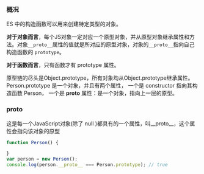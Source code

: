 ### 概况
ES 中的构造函数可以用来创建特定类型的对象。

<strong>对于对象而言</strong>，每个JS对象一定对应一个原型对象，并从原型对象继承属性和方法。对象`__proto__`属性的值就是所对应的原型对象，对象的`__proto__`指向自己构造函数的 `prototype`。

<strong>对于函数而言</strong>，只有函数才有 prototype 属性。

原型链的尽头是Object.prototype，所有对象均从Object.prototype继承属性。Person.prototype 是一个对象，并且有两个属性， 一个是 constructor 指向其构造函数 Person， 一个是 __proto__ 属性：是一个对象，指向上一层的原型。

### __proto__

这是每一个JavaScript对象(除了 null )都具有的一个属性，叫__proto__，这个属性会指向该对象的原型

```javascript
function Person() {

}
var person = new Person();
console.log(person.__proto__ === Person.prototype); // true
```